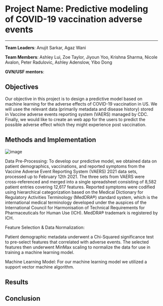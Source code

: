 # Project Name: Predictive modeling of COVID-19 vaccination adverse events
---
**Team Leaders**: Anujit Sarkar, Agaz	Wani

**Team Members**:  Ashley Lui, Zoe Taylor, Jiyoun Yoo, Krishna Sharma, Nicole Avalon, Peter Radulovic, Ashley Adenslow, Yibo Dong

**GVN/USF mentors**:


## Objectives
Our objective in this project is to design a predictive model based on machine learning for the adverse effects of COVID-19 vaccination in US. We will usee the relevant data (primarily metadata and disease history) stored in Vaccine adverse events reporting system (VAERS) managed by CDC. Finally, we would like to create an web app for the users to predict the possible adverse effect which they might experience post vaccination.   

## Methods and Implementation

![image](https://user-images.githubusercontent.com/55377207/109254103-55fc7780-77bf-11eb-87e7-3f25968d4d50.png)

Data Pre-Processing:
To develop our predictive model, we obtained data on patient demographics, vaccinations, and reported symptoms from the Vaccine Adverse Event Reporting System (VAERS) 2021 data sets, processed up to February 12th 2021. The three sets from VAERS were cross-referenced and merged into a single spreadsheet consisting of 8,582 patient entries covering 12,617 features. Reported symptoms were codified using hierarchical categorization based on the Medical Dictionary for Regulatory Activities Terminology (MedDRA®) standard system, which is the international medical terminology developed under the auspices of the International Council for Harmonisation of Technical Requirements for Pharmaceuticals for Human Use (ICH). MedDRA® trademark is registered by ICH.

Feature Selection & Data Normalization:

Patient demographic metadata underwent a Chi-Squared significance test to pre-select features that correlated with adverse events. The selected features then underwent MinMax scaling to normalize the data for use in training a machine learning model.

Machine Learning Model:
For our machine learning model we utilized a support vector machine algorithm.  


## Results 

## Conclusion

